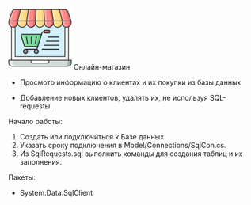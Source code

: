 ![](shop.png)
Онлайн-магазин
* Просмотр информацию о клиентах и их покупки из базы данных

* Добавление новых клиентов, удалять их, не используя SQL-requestы.

Начало работы:
1. Создать или подключиться к Базе данных
2. Указать сроку подключения в Model/Connections/SqlCon.cs.
3. Из SqlRequests.sql выполнить команды для создания таблиц и их заполнения.

Пакеты:
* System.Data.SqlClient